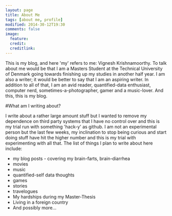 ```yaml
---
layout: page
title: About Me
tags: [about me, profile]
modified: 2014-30-12T19:30
comments: false
image:
  feature: 
  credit: 
  creditlink: 
---
```


This is my blog, and here 'my' refers to me: Vignesh Krishnamoorthy. To talk about me would be that I am a Masters Student at the Technical University of Denmark going towards finishing up my studies in another half year. I am also a writer; it would be better to say that I am an aspiring writer. In addition to all of that, I am an avid reader, quantified-data enthusiast, computer nerd, sometimes-a-photographer, gamer and a music-lover. And this, this is my blog. 

#What am I writing about? 

I write about a rather large amount stuff but I wanted to remove my dependence on third party systems that I have no control over and this is my trial run with something 'hack-y' as github. I am not an experimental person but the last few weeks, my inclination to stop being curious and start doing stuff have hit the higher number and this is my trial with experimenting with all that. The list of things I plan to write about here include:

* my blog posts - covering my brain-farts, brain-diarrhea
* movies
* music
* quantified-self data thoughts
* games
* stories
* travelogues
* My hardships during my Master-Thesis
* Living in a foreign country
* And possibly more...

